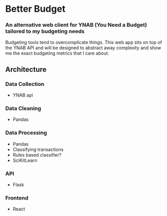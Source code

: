 # Better Budget

### An alternative web client for YNAB (You Need a Budget) tailored to my budgeting needs

Budgeting tools tend to overcomplicate things. This web app sits on top of the YNAB API and will be designed to abstract away complexity and show me the exact budgeting metrics that I care about.

## Architecture

### Data Collection

- YNAB api

### Data Cleaning

- Pandas

### Data Processing

- Pandas
- Classifying transactions
- Rules based classifier?
- SciKitLearn

### API

- Flask

### Frontend

- React
